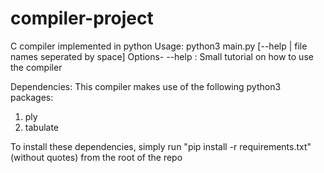 # compiler-project
C compiler implemented in python
Usage: python3 main.py [--help | file names seperated by space]
Options-
--help : 	 Small tutorial on how to use the compiler

Dependencies:
This compiler makes use of the following python3 packages:
1. ply
2. tabulate

To install these dependencies, simply run "pip install -r requirements.txt"(without quotes) from the root of the repo
